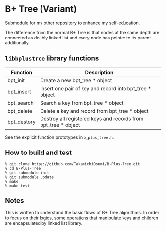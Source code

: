 # B+ Tree (Variant)

Submodule for my other repository to enhance my self-education.

The difference from the normal B+ Tree is that nodes at the same depth are connected as doubly linked list and every node has pointer to its parent additionally.

## `libbplustree` library functions

| Function | Description |
| ---- | ---- |
| bpt_init | Create a new bpt_tree * object |
| bpt_insert | Insert one pair of key and record into bpt_tree * object  |
| bpt_search | Search a key from bpt_tree * object |
| bpt_delete | Delete a key and record from bpt_tree * object |
| bpt_destory | Destroy all registered keys and records from bpt_tree * object |

See the explicit function prototypes in `b_plus_tree.h`.

## How to build and test

```
% git clone https://github.com/TakamichiOsumi/B-Plus-Tree.git
% cd B-Plus-Tree
% git submodule init
% git submodule update
% make
% make test
```

## Notes

This is written to understand the basic flows of B+ Tree algorithms. In order to focus on their logics, some operations that manipulate keys and children are encapsulated by linked list library.
